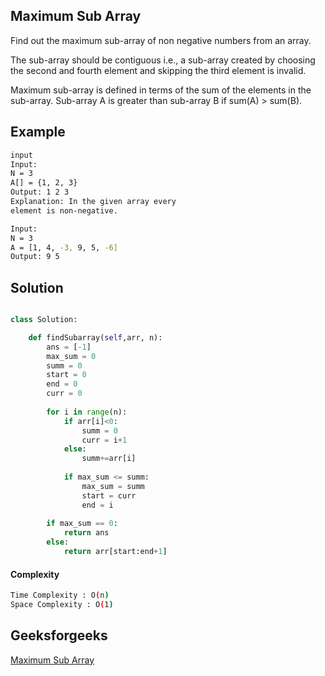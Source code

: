 ## Maximum Sub Array
Find out the maximum sub-array of non negative numbers from an array.

The sub-array should be contiguous i.e., a sub-array created by choosing the second and fourth element and skipping the third element is invalid.

Maximum sub-array is defined in terms of the sum of the elements in the sub-array. Sub-array A is greater than sub-array B if sum(A) > sum(B).

## Example 
```bash
input
Input:
N = 3
A[] = {1, 2, 3}
Output: 1 2 3
Explanation: In the given array every
element is non-negative.

Input:
N = 3
A = [1, 4, -3, 9, 5, -6]
Output: 9 5

```
## Solution

```python

class Solution:

	def findSubarray(self,arr, n):
	    ans = [-1]
	    max_sum = 0
	    summ = 0
	    start = 0
	    end = 0
	    curr = 0
	    
	    for i in range(n):
	        if arr[i]<0:
	            summ = 0
	            curr = i+1
	        else:
	            summ+=arr[i]
	            
	        if max_sum <= summ:
	            max_sum = summ
	            start = curr
	            end = i
	            
	    if max_sum == 0:
	        return ans
	    else:
	        return arr[start:end+1]
```
#### Complexity
```bash
Time Complexity : O(n)
Space Complexity : O(1)

```
## Geeksforgeeks
[Maximum Sub Array](https://practice.geeksforgeeks.org/problems/maximum-sub-array5443/1?page=3&difficulty[]=1&category[]=Arrays&sortBy=submissions)

